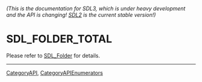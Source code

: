 ###### (This is the documentation for SDL3, which is under heavy development and the API is changing! [SDL2](https://wiki.libsdl.org/SDL2/) is the current stable version!)
# SDL_FOLDER_TOTAL

Please refer to [SDL_Folder](SDL_Folder) for details.

----
[CategoryAPI](CategoryAPI), [CategoryAPIEnumerators](CategoryAPIEnumerators)

